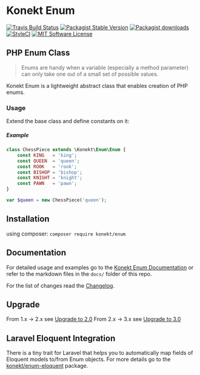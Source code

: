 # Konekt Enum

[![Travis Build Status](https://img.shields.io/travis/artkonekt/enum.svg?style=flat-square)](https://travis-ci.org/artkonekt/enum)
[![Packagist Stable Version](https://img.shields.io/packagist/v/konekt/enum.svg?style=flat-square&label=stable)](https://packagist.org/packages/konekt/enum)
[![Packagist downloads](https://img.shields.io/packagist/dt/konekt/enum.svg?style=flat-square)](https://packagist.org/packages/konekt/enum)
[![StyleCI](https://styleci.io/repos/60036504/shield?branch=master)](https://styleci.io/repos/60036504)
[![MIT Software License](https://img.shields.io/badge/license-MIT-blue.svg?style=flat-square)](LICENSE.md)

## PHP Enum Class

> Enums are handy when a variable (especially a method parameter) can only take one out of a small set of possible values.

Konekt Enum is a lightweight abstract class that enables creation of PHP enums.

### Usage

Extend the base class and define constants on it:

##### Example

```php
class ChessPiece extends \Konekt\Enum\Enum {
    const KING   = 'king';
    const QUEEN  = 'queen';
    const ROOK   = 'rook';
    const BISHOP = 'bishop';
    const KNIGHT = 'knight';
    const PAWN   = 'pawn';
}

var $queen = new ChessPiece('queen');
```

## Installation

using composer: `composer require konekt/enum`

## Documentation

For detailed usage and examples go to the
[Konekt Enum Documentation](https://konekt.dev/enum) or refer to the
markdown files in the `docs/` folder of this repo.

For the list of changes read the [Changelog](Changelog.md).

## Upgrade

From 1.x -> 2.x see [Upgrade to 2.0](https://konekt.dev/enum/3.0/upgrade#from-v1-to-v2)
From 2.x -> 3.x see [Upgrade to 3.0](https://konekt.dev/enum/3.0/upgrade#from-v2-to-v3)

## Laravel Eloquent Integration

There is a tiny trait for Laravel that helps you to automatically map fields of Eloquent models to/from Enum objects. For more details go to the [konekt/enum-eloquent](https://github.com/artkonekt/enum-eloquent) package.

